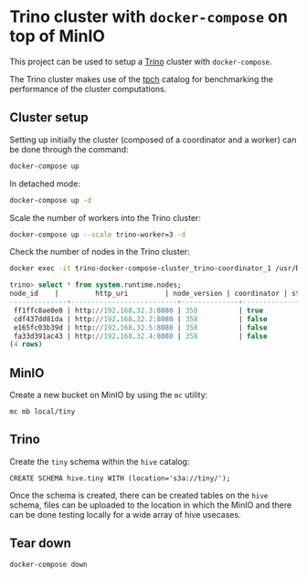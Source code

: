 Trino cluster with `docker-compose` on top of MinIO
===================================================

This project can be used to setup a [Trino](https://trino.io/) cluster with `docker-compose`.

The Trino cluster makes use of the [tpch](https://trino.io/docs/current/connector/tpch.html)
catalog for benchmarking the performance of the cluster computations.

## Cluster setup
Setting up initially the cluster (composed of a coordinator and a worker) can be done through the command:

```bash
docker-compose up
```

In detached mode:

```bash
docker-compose up -d
```


Scale the number of workers into the Trino cluster:

```bash
docker-compose up --scale trino-worker=3 -d
```


Check the number of nodes in the Trino cluster:

```bash
docker exec -it trino-docker-compose-cluster_trino-coordinator_1 /usr/bin/trino
```

```sql
trino> select * from system.runtime.nodes;
node_id    |         http_uri         | node_version | coordinator | state  
--------------+--------------------------+--------------+-------------+--------
 ff1ffc8ae0e0 | http://192.168.32.3:8080 | 358          | true        | active 
 cdf437dd81da | http://192.168.32.2:8080 | 358          | false       | active 
 e165fc03b39d | http://192.168.32.5:8080 | 358          | false       | active 
 fa33d391ac43 | http://192.168.32.4:8080 | 358          | false       | active 
(4 rows)
```


## MinIO


Create a new bucket on MinIO by using the `mc` utility:

```
mc mb local/tiny
```

## Trino

Create the `tiny` schema within the `hive` catalog:

```
CREATE SCHEMA hive.tiny WITH (location='s3a://tiny/');
```

Once the schema is created, there can be created tables on the `hive` schema,
files can be uploaded to the location in which the MinIO and there can be done
testing locally for a wide array of hive usecases.


## Tear down

```bash
docker-compose down
```